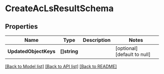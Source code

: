 # CreateAcLsResultSchema

## Properties
Name | Type | Description | Notes
------------ | ------------- | ------------- | -------------
**UpdatedObjectKeys** | **[]string** |  | [optional] [default to null]

[[Back to Model list]](../README.md#documentation-for-models) [[Back to API list]](../README.md#documentation-for-api-endpoints) [[Back to README]](../README.md)


